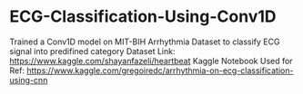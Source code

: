 # ECG-Classification-Using-Conv1D
Trained a Conv1D model on MIT-BIH Arrhythmia Dataset to classify ECG signal into predifined category
Dataset Link: https://www.kaggle.com/shayanfazeli/heartbeat
Kaggle Notebook Used for Ref: https://www.kaggle.com/gregoiredc/arrhythmia-on-ecg-classification-using-cnn

